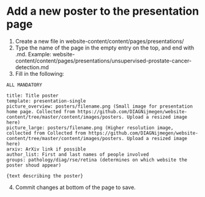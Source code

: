 # Add a new poster to the presentation page

1. Create a new file in website-content/content/pages/presentations/
2. Type the name of the page in the empty entry on the top, and end with .md. Example:  website-content/content/pages/presentations/unsupervised-prostate-cancer-detection.md
3. Fill in the following:
```
ALL MANDATORY 

title: Title poster
template: presentation-single
picture_overview: posters/filename.png (Small image for presentation home page. Collected from https://github.com/DIAGNijmegen/website-content/tree/master/content/images/posters. Upload a resized image here)
picture_large: posters/filename.png (Higher resolution image, collected from Collected from https://github.com/DIAGNijmegen/website-content/tree/master/content/images/posters. Upload a resized image here)
arxiv: ArXiv link if possible
author_list: First and last names of people involved
groups: pathology/diag/rse/retina (determines on which website the poster shoud appear)

{text describing the poster}
```

4. Commit changes at bottom of the page to save.

